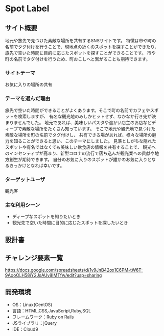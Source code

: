 # Spot Label

## サイト概要
地元や旅先で見つけた素敵な場所を共有するSNSサイトです。
特徴は市や町の名前でタグ付けを行うことで、現地点の近くのスポットを探すことができたり、旅先で空いた時間に目的に応じたスポットを探すことができることです。
市や町の名前でタグ付けを行うため、町おこしへと繋がることも期待できます。

### サイトテーマ
お気に入りの場所の共有

### テーマを選んだ理由
旅先で空いた時間ができることがよくあります。そこで町の名前でカフェやスポットを検索しますが、
有名な観光地のみしかヒットせず、なかなか行き先が決まりませんでした。
地元であれば、美味しいパスタや温かい店主のお店などディープで素敵な場所をたくさん知っています。
そこで地元や観光地で見つけた素敵な場所を町の名前でタグ付けし、
共有できる場があれば、様々な場所の魅力を知ることができると思い、このテーマにしました。
見落としがちな隠れたスポットや有名ではなくても美味しい飲食店の情報を共有することで、
観光へのインセンティブが高まり、新型コロナの流行で落ち込んだ観光業への貢献や地方創生が期待できます。
自分のお気に入りのスポットが誰かのお気に入りとなるきっかけとなれば幸いです。

### ターゲットユーザ
観光客

### 主な利用シーン
- ディープなスポットを知りたいとき
- 観光先で空いた時間に目的に応じたスポットを探したいとき

## 設計書


## チャレンジ要素一覧
https://docs.google.com/spreadsheets/d/1v9JnB42ox1C6PM-tW6T-9AooOLH58iY2JsAUv8IMTfw/edit?usp=sharing

## 開発環境
- OS：Linux(CentOS)
- 言語：HTML,CSS,JavaScript,Ruby,SQL
- フレームワーク：Ruby on Rails
- JSライブラリ：jQuery
- IDE：Cloud9

